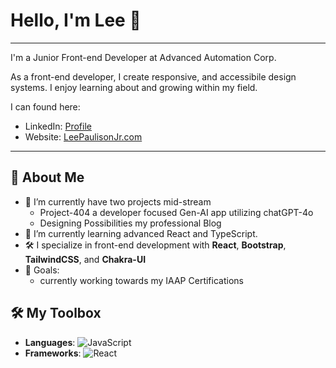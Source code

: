 # Hello, I'm Lee 👋

___

I'm a Junior Front-end Developer at Advanced Automation Corp.

As a front-end developer, I create responsive, and accessibile design systems.  I enjoy learning about and growing within my field.

I can found here:
- LinkedIn: [Profile](https://www.linkedin.com/in/lee-paulison-jr/ "Lee Paulison Jr")
- Website: [LeePaulisonJr.com](http://www.leepaulisonjs.com "LeePaulisonJr.com")
___

## 🚀 About Me
- 🔭 I’m currently have two projects mid-stream
  - Project-404 a developer focused Gen-AI app utilizing chatGPT-4o
  - Designing Possibilities my professional Blog
- 🌱 I’m currently learning advanced React and TypeScript.
- 🛠️ I specialize in front-end development with **React**, **Bootstrap**, **TailwindCSS**, and **Chakra-UI**
- 🎯 Goals:
  - currently working towards my IAAP Certifications

## 🛠️ My Toolbox
- **Languages**: ![JavaScript](https://img.shields.io/badge/Code-JavaScript-yellow?style=flat-square)
- **Frameworks**: ![React](https://img.shields.io/badge/Code-React-blue?style=flat-square)
